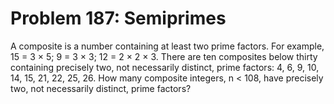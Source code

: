 # Problem 187: Semiprimes
A composite is a number containing at least two prime factors. For
example, 15 = 3 × 5; 9 = 3 × 3; 12 = 2 × 2 × 3. There are ten composites
below thirty containing precisely two, not necessarily distinct, prime
factors: 4, 6, 9, 10, 14, 15, 21, 22, 25, 26. How many composite
integers, n &lt; 108, have precisely two, not necessarily distinct,
prime factors?

